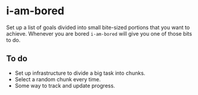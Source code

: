 # i-am-bored
Set up a list of goals divided into small bite-sized portions that you want to achieve. Whenever you are bored `i-am-bored` will give you one of those bits to do.

## To do
* Set up infrastructure to divide a big task into chunks.
* Select a random chunk every time.
* Some way to track and update progress.
